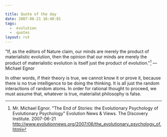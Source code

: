 ```yaml
---

title: Quote of the day
date: 2007-06-21 16:40:01
tags:
  -  evolution
  -  quotes
layout: rut
---
```


"If, as the editors of Nature claim, our minds are merely the product of materialistic evolution, then the opinion that our minds are merely the product of materialistic evolution is itself just the product of evolution."[^evoquote1] &mdash;Michael Egnor

In other words, if their theory is true, we cannot know it or prove it, because there is no true intelligence to be doing the thinking.  It is all just the random interactions of random atoms.  In order for rational thought to proceed, we must assume that, whatever is true, materialist philosophy is false. 

[^evoquote1]: Mr. Michael Egnor.  "The End of Stories: the Evolutionary Psychology of Evolutionary Psychology" Evolution News & Views.  The Discovery Institute.  2007-06-21 <http://www.evolutionnews.org/2007/06/the_evolutionary_psychology_of.html>


